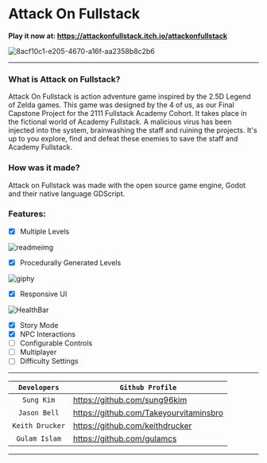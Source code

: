 # Attack On Fullstack

**Play it now at: https://attackonfullstack.itch.io/attackonfullstack**

![8acf10c1-e205-4670-a16f-aa2358b8c2b6](https://user-images.githubusercontent.com/64118391/154737700-259b227c-d09e-4290-b573-6ed9a880992b.gif)


---

### What is Attack on Fullstack?

Attack On Fullstack is action adventure game inspired by the 2.5D Legend of Zelda games. This game was designed by the 4 of us, as our Final Capstone Project for the 2111 Fullstack Academy Cohort. It takes place in the fictional world of Academy Fullstack. A malicious virus has been injected into the system, brainwashing the staff and ruining the projects. It's up to you explore, find and defeat these enemies to save the staff and Academy Fullstack.


### How was it made?
Attack on Fullstack was made with the open source game engine, Godot and their native language GDScript. 

### Features:
- [x] Multiple Levels

![readmeimg](https://user-images.githubusercontent.com/64118391/154741524-7bc16e3f-f914-4821-8f16-9a4cecf13c34.png)

- [x] Procedurally Generated Levels

![giphy](https://user-images.githubusercontent.com/64118391/154738740-517630dc-69ec-4a80-8c13-f9069efbfd45.gif)

- [x] Responsive UI

![HealthBar](https://user-images.githubusercontent.com/64118391/154737781-751eb1ac-65cb-4d4f-8bdb-91b2bad57a9e.gif)

- [x] Story Mode
- [x] NPC Interactions
- [ ] Configurable Controls
- [ ] Multiplayer
- [ ] Difficulty Settings

---

| `Developers` | `Github Profile` |
| :------: | ------ |
| `Sung Kim` | https://github.com/sung96kim |
| `Jason Bell` | https://github.com/Takeyourvitaminsbro |
| `Keith Drucker` | https://github.com/keithdrucker |
| `Gulam Islam` | https://github.com/gulamcs |

---

